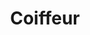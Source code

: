 ---
title: Coiffeur
date: 
draft: false

# descripcion
description : Dije de plata 925

materials: Plata 925

color: Plateado

dimensions: 3cm largo

code: 02-14-0660

type: "Dijes"

categories: []

price: $5.120,00

price_eftvo: $4.350,00

# Images
# first image will be shown in the product page
images:
  # - image: "images/path_to_image"
  # La ubicacion de las imagenes es imagenes/Dijes/Dijes.Plata/02-14-0660-coiffeur
  - image: "./images/dijes/plata/02-14-0660.JPG"
---
